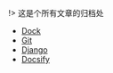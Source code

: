 !> 这是个所有文章的归档处
- [Dock](src/myknowledge/Docker/)
- [Git](src/myknowledge/Git/)
- [Django](src/myknowledge/Django/)
- [Docsify](src/myknowledge/Docsify/)
<!-- > 下面是个无聊弄的网页嵌套 不必在意
<div style="position: relative; padding: 30% 45%;">
<iframe style="position: absolute; width: 100%; height: 100%; left: 0; top: 0;" src="https://docs.python.org/zh-cn/3/tutorial/index.html" frameborder="1" scrolling="yes" width="320" height="240" allowfullscreen
</iframe>
</div> -->
